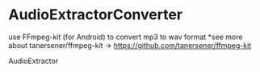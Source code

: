 # AudioExtractorConverter

use FFmpeg-kit (for Android) to convert mp3 to wav format
  *see more about tanersener/ffmpeg-kit -> https://github.com/tanersener/ffmpeg-kit

AudioExtractor

